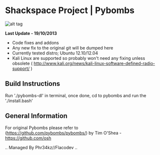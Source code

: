 
# Shackspace Project | Pybombs

![alt tag](http://i.imgur.com/blQndbj.jpg)

**Last Update - 19/10/2013**

* Code fixes and addons
* Any new fix to the original git will be dumped here
* Currently tested distro; Ubuntu 12.10/12.04
* Kali Linux are supported so probably won't need any fixing unless obsolete 
  ( http://www.kali.org/news/kali-linux-software-defined-radio-support/ )


## Build Instructions

Run './pybombs-dl' in terminal, once done, cd to pybombs and run the './install.bash'



## General Information

For original Pybombs please refer to (https://github.com/pybombs/pybombs/) by Tim O'Shea - https://github.com/osh



.. Managed By Phr34kz//Flacodev ..